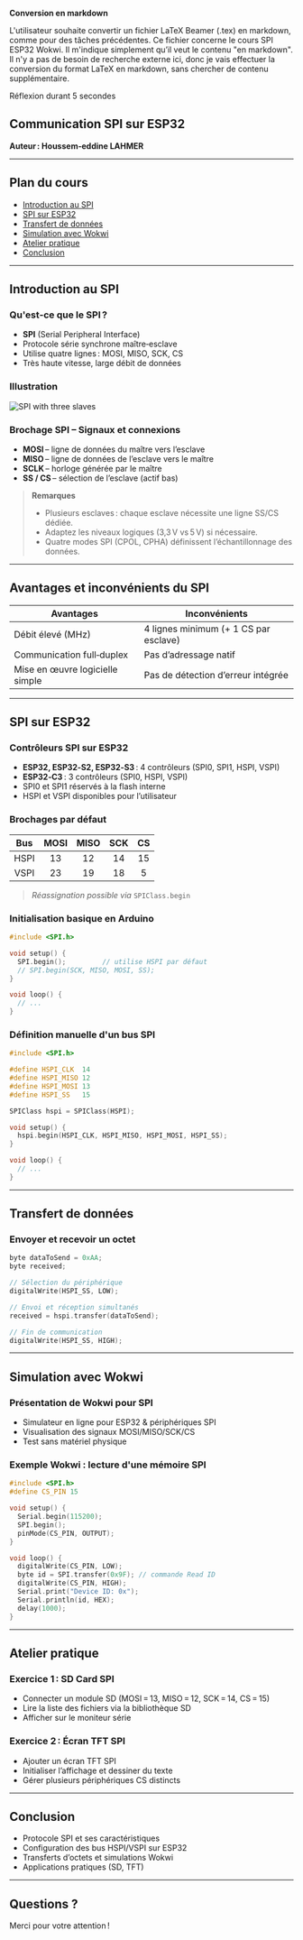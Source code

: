 **Conversion en markdown**

L'utilisateur souhaite convertir un fichier LaTeX Beamer (.tex) en markdown, comme pour des tâches précédentes. Ce fichier concerne le cours SPI ESP32 Wokwi. Il m'indique simplement qu’il veut le contenu "en markdown". Il n'y a pas de besoin de recherche externe ici, donc je vais effectuer la conversion du format LaTeX en markdown, sans chercher de contenu supplémentaire.


Réflexion durant 5 secondes


## Communication SPI sur ESP32

**Auteur : Houssem‑eddine LAHMER**

---

## Plan du cours

* [Introduction au SPI](#introduction-au-spi)
* [SPI sur ESP32](#spi-sur-esp32)
* [Transfert de données](#transfert-de-données)
* [Simulation avec Wokwi](#simulation-avec-wokwi)
* [Atelier pratique](#atelier-pratique)
* [Conclusion](#conclusion)

---

## Introduction au SPI

### Qu'est‑ce que le SPI ?

* **SPI** (Serial Peripheral Interface)
* Protocole série synchrone maître‑esclave
* Utilise quatre lignes : MOSI, MISO, SCK, CS
* Très haute vitesse, large débit de données

### Illustration

![SPI with three slaves](SPI_three_slaves.svg.png)

### Brochage SPI – Signaux et connexions

* **MOSI** – ligne de données du maître vers l’esclave
* **MISO** – ligne de données de l’esclave vers le maître
* **SCLK** – horloge générée par le maître
* **SS / CS** – sélection de l’esclave (actif bas)

> **Remarques**
>
> * Plusieurs esclaves : chaque esclave nécessite une ligne SS/CS dédiée.
> * Adaptez les niveaux logiques (3,3 V vs 5 V) si nécessaire.
> * Quatre modes SPI (CPOL, CPHA) définissent l’échantillonnage des données.

---

## Avantages et inconvénients du SPI

| **Avantages**                   | **Inconvénients**                     |
| ------------------------------- | ------------------------------------- |
| Débit élevé (MHz)               | 4 lignes minimum (+ 1 CS par esclave) |
| Communication full‑duplex       | Pas d’adressage natif                 |
| Mise en œuvre logicielle simple | Pas de détection d’erreur intégrée    |

---

## SPI sur ESP32

### Contrôleurs SPI sur ESP32

* **ESP32, ESP32‑S2, ESP32‑S3** : 4 contrôleurs (SPI0, SPI1, HSPI, VSPI)
* **ESP32‑C3** : 3 contrôleurs (SPI0, HSPI, VSPI)
* SPI0 et SPI1 réservés à la flash interne
* HSPI et VSPI disponibles pour l’utilisateur

### Brochages par défaut

| **Bus** | **MOSI** | **MISO** | **SCK** | **CS** |
| :-----: | :------: | :------: | :-----: | :----: |
|   HSPI  |    13    |    12    |    14   |   15   |
|   VSPI  |    23    |    19    |    18   |    5   |

> *Réassignation possible via* `SPIClass.begin`

### Initialisation basique en Arduino

```cpp
#include <SPI.h>

void setup() {
  SPI.begin();         // utilise HSPI par défaut
  // SPI.begin(SCK, MISO, MOSI, SS);
}

void loop() {
  // ...
}
```

### Définition manuelle d'un bus SPI

```cpp
#include <SPI.h>

#define HSPI_CLK  14
#define HSPI_MISO 12
#define HSPI_MOSI 13
#define HSPI_SS   15

SPIClass hspi = SPIClass(HSPI);

void setup() {
  hspi.begin(HSPI_CLK, HSPI_MISO, HSPI_MOSI, HSPI_SS);
}

void loop() {
  // ...
}
```

---

## Transfert de données

### Envoyer et recevoir un octet

```cpp
byte dataToSend = 0xAA;
byte received;

// Sélection du périphérique
digitalWrite(HSPI_SS, LOW);

// Envoi et réception simultanés
received = hspi.transfer(dataToSend);

// Fin de communication
digitalWrite(HSPI_SS, HIGH);
```

---

## Simulation avec Wokwi

### Présentation de Wokwi pour SPI

* Simulateur en ligne pour ESP32 & périphériques SPI
* Visualisation des signaux MOSI/MISO/SCK/CS
* Test sans matériel physique

### Exemple Wokwi : lecture d'une mémoire SPI

```cpp
#include <SPI.h>
#define CS_PIN 15

void setup() {
  Serial.begin(115200);
  SPI.begin();
  pinMode(CS_PIN, OUTPUT);
}

void loop() {
  digitalWrite(CS_PIN, LOW);
  byte id = SPI.transfer(0x9F); // commande Read ID
  digitalWrite(CS_PIN, HIGH);
  Serial.print("Device ID: 0x");
  Serial.println(id, HEX);
  delay(1000);
}
```

---

## Atelier pratique

### Exercice 1 : SD Card SPI

* Connecter un module SD (MOSI = 13, MISO = 12, SCK = 14, CS = 15)
* Lire la liste des fichiers via la bibliothèque SD
* Afficher sur le moniteur série

### Exercice 2 : Écran TFT SPI

* Ajouter un écran TFT SPI
* Initialiser l’affichage et dessiner du texte
* Gérer plusieurs périphériques CS distincts

---

## Conclusion

* Protocole SPI et ses caractéristiques
* Configuration des bus HSPI/VSPI sur ESP32
* Transferts d’octets et simulations Wokwi
* Applications pratiques (SD, TFT)

---

## Questions ?

Merci pour votre attention !
